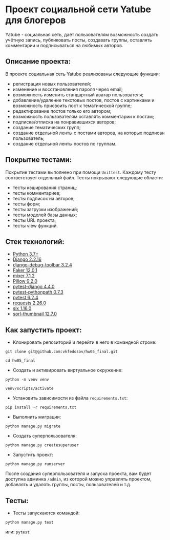 # Проект социальной сети Yatube для блогеров
Yatube - социальная сеть, даёт пользователям возможность создать учётную запись,
публиковать посты, создавать группы, оставлять комментарии и подписываться на
любимых авторов.

## Описание проекта:
В проекте социальная сеть Yatube реализованы следующие функции:

* регистрация новых пользователей;
* изменение и восстановления пароля через email;
* возможность изменить стандартный аватар пользователя;
* добавление/удаление текстовых постов, постов с картинками и возможность
присвоить пост к тематической группе;
* редактирование постов только его автором;
* возможность пользователям оставлять комментарии к постам;
* подписка/отписка на понравившихся авторов;
* создание тематических групп;
* создание отдельной ленты с постами авторов, на которых подписан пользователь;
* создание отдельной ленты постов по группам.

## Покрытие тестами:

Покрытие тестами выполнено при помощи ```Unittest```. Каждому тесту соответствует
отдельный файл. Тесты покрывают следующие области:
* тесты кэширования страниц;
* тесты комментариев;
* тесты подписок на авторов;
* тесты форм;
* тесты загрузки изображений;
* тесты моделей базы данных;
* тесты URL проекта;
* тесты view функций.

## Стек технологий:

* [Python 3.7+](https://www.python.org/downloads/)
* [Django 2.2.16](https://www.djangoproject.com/download/)
* [django-debug-toolbar 3.2.4](https://pypi.org/project/django-debug-toolbar/)
* [Faker 12.0.1](https://pypi.org/project/Faker/)
* [mixer 7.1.2](https://pypi.org/project/mixer/)
* [Pillow 9.2.0](https://pypi.org/project/Pillow/)
* [pytest-django 4.4.0](https://pypi.org/project/pytest-django/)
* [pytest-pythonpath 0.7.3](https://pypi.org/project/pytest-pythonpath/)
* [pytest 6.2.4](https://pypi.org/project/pytest/)
* [requests 2.26.0](https://pypi.org/project/requests/)
* [six 1.16.0](https://pypi.org/project/six/)
* [sorl-thumbnail 12.7.0](https://pypi.org/project/sorl-thumbnail/)

## Как запустить проект:

* Клонировать репозиторий и перейти в него в командной строке:

```
git clone git@github.com:vkfedosov/hw05_final.git
```

```
cd hw05_final
```

* Cоздать и активировать виртуальное окружение:

```
python -m venv venv
```

```
venv/scripts/activate
```

* Установить зависимости из файла ```requirements.txt```:

```
pip install -r requirements.txt
```

* Выполнить миграции:

```
python manage.py migrate
```

* Создать суперпользователя:
```
python manage.py createsuperuser
```
* Запустить проект:

```
python manage.py runserver
```
После создания суперпользователя и запуска проекта, вам будет доступна админка
```/admin```, из которой можно управлять проектом, добавлять и удалять группы, посты,
пользователей и т.д.

## Тесты:
* Тесты запускаются командой:
```
python manage.py test
```
    
или: ```pytest```